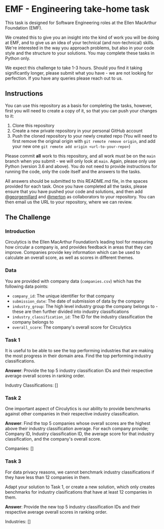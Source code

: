 # EMF - Engineering take-home task
This task is designed for Software Engineering roles at the Ellen MacArthur Foundation (EMF).

We created this to give you an insight into the kind of work you will be doing at EMF, and to give us an idea of your technical (and non-technical) skills. We're interested in the way you approach problems, but also in your code style and the structure to your solutions.  You may complete these tasks in Python only.

We expect this challenge to take 1-3 hours. Should you find it taking significantly longer, please submit what you have - we are not looking for perfection. If you have any queries please reach out to us.

## Instructions
You can use this repository as a basis for completing the tasks, however, first you will need to create a copy of it, so that you can push your changes to it:
1. Clone this repository
2. Create a new private repository in your personal GitHub account
3. Push the cloned repository to your newly created repo (You will need to first remove the original origin with `git remote remove origin`, and add your new one `git remote add origin <url-to-your-repo>`)

Please commit **all** work to this repository, and all work must be on the `main` branch when you submit - we will only look at `main`. 
Again, please only use Python (version 3.6 and above). 
You do not need to provide instructions for running the code, only the code itself and the answers to the tasks.

All answers should be submitted to this README.md file, in the spaces provided for each task.
Once you have completed all the tasks, please ensure that you have pushed your code and solutions, and then add [@georgemillard](https://github.com/georgemillard) and [@merton](https://github.com/Merton) as collaborators to your repository. 
You can then email us the URL to your repository, where we can review.

## The Challenge
### Introduction
Circulytics is the Ellen MacArthur Foundation’s leading tool for measuring how circular a company is, and provides feedback in areas that they can improve.  Companies provide key information which can be used to calculate an overall score, as well as scores in different themes. 

### Data
You are provided with company data (`companies.csv`) which has the following data points:
- `company_id`: The unique identifier for that company
- `submission_date`: The date of submission of data by the company
- `industry_group`: The high level industry group the company belongs to - these are then further divided into industry classifications
- `industry_classification_id`: The ID for the industry classification the company belongs to
- `overall_score`: The company's overall score for Circulytics

### Task 1
It is useful to be able to see the top performing industries that are making the most progress in their domain area. Find the top performing industry classifications.

**Answer**: Provide the top 5 industry classification IDs and their respective average overall scores in ranking order.

Industry Classifications: []

### Task 2
One important aspect of Circulytics is our ability to provide benchmarks against other companies in their respective industry classification.

**Answer**: Find the top 5 companies whose overall scores are the highest above their industry classification average. For each company provide; Company ID, Industry classification ID, the average score for that industry classification, and the company's overall score.

Companies: []

### Task 3
For data privacy reasons, we cannot benchmark industry classifications if they have less than 12 companies in them.

Adapt your solution to Task 1, or create a new solution, which only creates benchmarks for industry clasifications that have at least 12 companies in them.

**Answer**:  Provide the new top 5 industry classification IDs and their respective average overall scores in ranking order.

Industries: []

